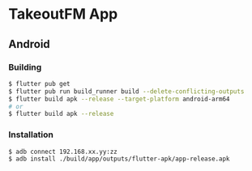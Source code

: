 # TakeoutFM App

## Android

### Building

```sh
$ flutter pub get
$ flutter pub run build_runner build --delete-conflicting-outputs
$ flutter build apk --release --target-platform android-arm64
# or
$ flutter build apk --release
```

### Installation

```sh
$ adb connect 192.168.xx.yy:zz
$ adb install ./build/app/outputs/flutter-apk/app-release.apk
```
